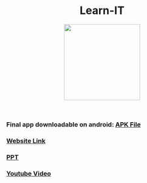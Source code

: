 <h1 align='center'>Learn-IT</h1>
<div>
<p align='center'>
 <img src = "https://user-images.githubusercontent.com/80088403/232307554-ecff3ecd-a6c5-41bc-abdb-3e88ffa4e2b8.png"/ height = 200px width = 200px>
 </p>
 </div>

 <br>
 <div>
<h3>Final app downloadable on android: <a href = "https://github.com/vaishnavi-3969/Learn-IT/blob/master/app-debug.apk">APK File</a></h3>
<h3><a href = "https://643bce05a8389c2b3be76bdc--monumental-cendol-86568d.netlify.app">Website Link</a></h3>
<h3><a href = "https://www.canva.com/design/DAFgQheSplc/EhY8ylPK2LBbWLN0yzBozA/view#3">PPT</h3>
<h3><a href = "https://www.youtube.com/watch?v=0XYMJPxOStU&t=1s">Youtube Video</a></h3>
</div>
